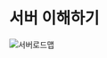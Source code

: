 # 서버 이해하기
![서버로드맵](https://github.com/JihwanByun/CS-/assets/156163390/194ed6ed-5f0a-4c76-b129-9824e3f200f1)
